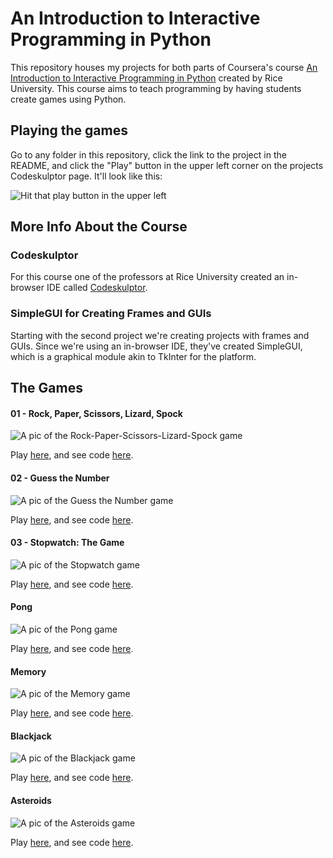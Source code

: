 # An Introduction to Interactive Programming in Python

This repository houses my projects for both parts of Coursera's course [An Introduction to Interactive Programming in Python](https://www.coursera.org/learn/interactive-python-1) created by Rice University. This course aims to teach programming by having students create games using Python.

## Playing the games

Go to any folder in this repository, click the link to the project in the README, and click the "Play" button in the upper left corner on the projects Codeskulptor page.  It'll look like this:

![Hit that play button in the upper left](https://raw.githubusercontent.com/znalbert/rice_university_coursera_iipp/master/01_rock_paper_scissors_lizard_spock/rpsls-play-button.png)

## More Info About the Course

### Codeskulptor

For this course one of the professors at Rice University created an in-browser IDE called [Codeskulptor](http://www.codeskulptor.org/).

### SimpleGUI for Creating Frames and GUIs

Starting with the second project we're creating projects with frames and GUIs. Since we're using an in-browser IDE, they've created SimpleGUI, which is a graphical module akin to TkInter for the platform.

## The Games

#### 01 - Rock, Paper, Scissors, Lizard, Spock
![A pic of the Rock-Paper-Scissors-Lizard-Spock game](https://raw.githubusercontent.com/znalbert/rice_university_coursera_iipp/master/01_rock_paper_scissors_lizard_spock/rpsls-game.png)

Play [here](http://www.codeskulptor.org/#user41_ACCNSin33D_2.py), and see code [here](https://github.com/znalbert/rice_university_coursera_iipp/tree/master/01_rock_paper_scissors_lizard_spock).

#### 02 - Guess the Number
![A pic of the Guess the Number game](https://raw.githubusercontent.com/znalbert/rice_university_coursera_iipp/master/02_guess_the_number/gtn.png)

Play [here](http://www.codeskulptor.org/#user40_71DF9qwVQ5_1.py), and see code [here](https://github.com/znalbert/rice_university_coursera_iipp/tree/master/02_guess_the_number).

#### 03 - Stopwatch: The Game
![A pic of the Stopwatch game](https://raw.githubusercontent.com/znalbert/rice_university_coursera_iipp/master/03_stopwatch/swtg.png)

Play [here](http://www.codeskulptor.org/#user41_DdmW3XS8ca_2.py), and see code [here](https://github.com/znalbert/rice_university_coursera_iipp/tree/master/03_stopwatch).

#### Pong
![A pic of the Pong game](https://raw.githubusercontent.com/znalbert/rice_university_coursera_iipp/master/04_pong/pong.png)

Play [here](http://www.codeskulptor.org/#user40_5xrrUhDm5H_0.py), and see code [here](https://github.com/znalbert/rice_university_coursera_iipp/tree/master/04_pong).

#### Memory
![A pic of the Memory game](https://raw.githubusercontent.com/znalbert/rice_university_coursera_iipp/master/05_memory/memory.gif)

Play [here](http://www.codeskulptor.org/#user41_nQF9YQUa7lGwEpQ_1.py), and see code [here](https://github.com/znalbert/rice_university_coursera_iipp/tree/master/05_memory).

#### Blackjack
![A pic of the Blackjack game](https://raw.githubusercontent.com/znalbert/rice_university_coursera_iipp/master/06_blackjack/blackjack.png)

Play [here](http://www.codeskulptor.org/#user40_2LHNvJJRAp_8.py), and see code [here](https://github.com/znalbert/rice_university_coursera_iipp/tree/master/06_blackjack).

#### Asteroids
![A pic of the Asteroids game](https://raw.githubusercontent.com/znalbert/rice_university_coursera_iipp/master/07-8_asteroids/asteroids.png)

Play [here](http://www.codeskulptor.org/#user40_N61SJbXs3w_15.py), and see code [here](https://github.com/znalbert/rice_university_coursera_iipp/tree/master/07-8_asteroids).
